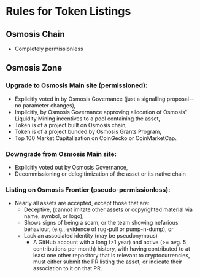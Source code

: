 # Rules for Token Listings

## Osmosis Chain
 - Completely permissionless

## Osmosis Zone
### Upgrade to Osmosis Main site (permissioned):
 - Explicitly voted in by Osmosis Governance (just a signalling proposal--no parameter changes),
 - Implicitly, by Osmosis Governance approving allocation of Osmosis' Liquidity Mining incentives to a pool containing the asset,
 - Token is of a project built on Osmosis chain,
 - Token is of a project bunded by Osmosis Grants Program,
 - Top 100 Market Capitalization on CoinGecko or CoinMarketCap.
### Downgrade from Osmosis Main site:
 - Explicitly voted out by Osmosis Governance,
 - Decommissioning or delegitimization of the asset or its native chain
### Listing on Osmosis Frontier (pseudo-permissionless):
 - Nearly all assets are accepted, except those that are:
   - Deceptive, (cannot imitate other assets or copyrighted material via name, symbol, or logo),
   - Shows signs of being a scam, or the team showing nefarious behaviour, (e.g., evidence of rug-pull or pump-n-dump), or
   - Lack an associated identity (may be pseudonymous)
     - A GitHub account with a long (>1 year) and active (>= avg. 5 contributions per month) history, with having contributed to at least one other repository that is relevant to cryptocurrencies, must either submit the PR listing the asset, or indicate their association to it on that PR.
